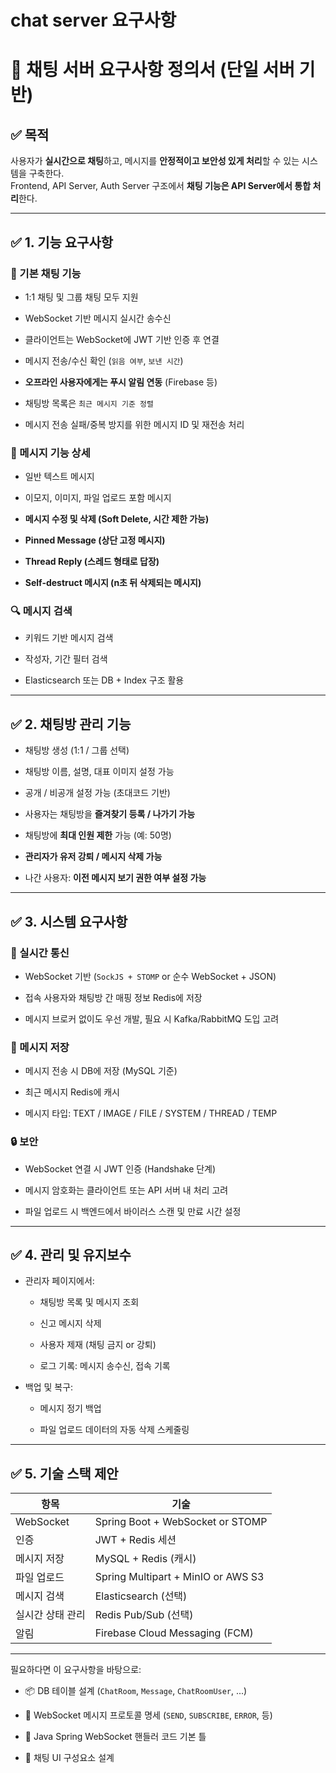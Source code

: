 # chat server 요구사항

# 📌 채팅 서버 요구사항 정의서 (단일 서버 기반)

## ✅ 목적

사용자가 **실시간으로 채팅**하고, 메시지를 **안정적이고 보안성 있게 처리**할 수 있는 시스템을 구축한다.  
Frontend, API Server, Auth Server 구조에서 **채팅 기능은 API Server에서 통합 처리**한다.

---

## ✅ 1. 기능 요구사항

### 💬 기본 채팅 기능

-  1:1 채팅 및 그룹 채팅 모두 지원

-  WebSocket 기반 메시지 실시간 송수신

-  클라이언트는 WebSocket에 JWT 기반 인증 후 연결

-  메시지 전송/수신 확인 (`읽음 여부`, `보낸 시간`)

-  **오프라인 사용자에게는 푸시 알림 연동** (Firebase 등)

-  채팅방 목록은 `최근 메시지 기준 정렬`

-  메시지 전송 실패/중복 방지를 위한 메시지 ID 및 재전송 처리


### 📌 메시지 기능 상세

-  일반 텍스트 메시지

-  이모지, 이미지, 파일 업로드 포함 메시지

-  **메시지 수정 및 삭제 (Soft Delete, 시간 제한 가능)**

-  **Pinned Message (상단 고정 메시지)**

-  **Thread Reply (스레드 형태로 답장)**

-  **Self-destruct 메시지 (n초 뒤 삭제되는 메시지)**


### 🔍 메시지 검색

-  키워드 기반 메시지 검색

-  작성자, 기간 필터 검색

-  Elasticsearch 또는 DB + Index 구조 활용


---

## ✅ 2. 채팅방 관리 기능

-  채팅방 생성 (1:1 / 그룹 선택)

-  채팅방 이름, 설명, 대표 이미지 설정 가능

-  공개 / 비공개 설정 가능 (초대코드 기반)

-  사용자는 채팅방을 **즐겨찾기 등록 / 나가기 가능**

-  채팅방에 **최대 인원 제한** 가능 (예: 50명)

-  **관리자가 유저 강퇴 / 메시지 삭제 가능**

-  나간 사용자: **이전 메시지 보기 권한 여부 설정 가능**


---

## ✅ 3. 시스템 요구사항

### 🧱 실시간 통신

- WebSocket 기반 (`SockJS + STOMP` or 순수 WebSocket + JSON)

- 접속 사용자와 채팅방 간 매핑 정보 Redis에 저장

- 메시지 브로커 없이도 우선 개발, 필요 시 Kafka/RabbitMQ 도입 고려


### 🧠 메시지 저장

- 메시지 전송 시 DB에 저장 (MySQL 기준)

- 최근 메시지 Redis에 캐시

- 메시지 타입: TEXT / IMAGE / FILE / SYSTEM / THREAD / TEMP


### 🔒 보안

- WebSocket 연결 시 JWT 인증 (Handshake 단계)

- 메시지 암호화는 클라이언트 또는 API 서버 내 처리 고려

- 파일 업로드 시 백엔드에서 바이러스 스캔 및 만료 시간 설정


---

## ✅ 4. 관리 및 유지보수

- 관리자 페이지에서:

    -  채팅방 목록 및 메시지 조회

    -  신고 메시지 삭제

    -  사용자 제재 (채팅 금지 or 강퇴)

    -  로그 기록: 메시지 송수신, 접속 기록

- 백업 및 복구:

    -  메시지 정기 백업

    -  파일 업로드 데이터의 자동 삭제 스케줄링


---

## ✅ 5. 기술 스택 제안

|항목|기술|
|---|---|
|WebSocket|Spring Boot + WebSocket or STOMP|
|인증|JWT + Redis 세션|
|메시지 저장|MySQL + Redis (캐시)|
|파일 업로드|Spring Multipart + MinIO or AWS S3|
|메시지 검색|Elasticsearch (선택)|
|실시간 상태 관리|Redis Pub/Sub (선택)|
|알림|Firebase Cloud Messaging (FCM)|

---

필요하다면 이 요구사항을 바탕으로:

- 📦 DB 테이블 설계 (`ChatRoom`, `Message`, `ChatRoomUser`, ...)

- 🔄 WebSocket 메시지 프로토콜 명세 (`SEND`, `SUBSCRIBE`, `ERROR`, 등)

- 🔧 Java Spring WebSocket 핸들러 코드 기본 틀

- 🎨 채팅 UI 구성요소 설계